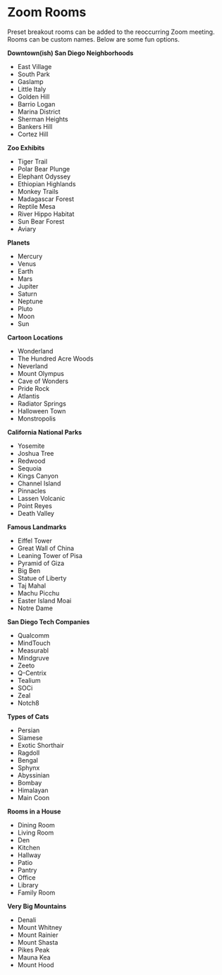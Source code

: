 # Zoom Rooms

Preset breakout rooms can be added to the reoccurring Zoom meeting. Rooms can be custom names. Below are some fun options.

**Downtown(ish) San Diego Neighborhoods**
- East Village
- South Park
- Gaslamp
- Little Italy
- Golden Hill
- Barrio Logan
- Marina District
- Sherman Heights
- Bankers Hill
- Cortez Hill

**Zoo Exhibits**
- Tiger Trail
- Polar Bear Plunge
- Elephant Odyssey
- Ethiopian Highlands
- Monkey Trails
- Madagascar Forest
- Reptile Mesa
- River Hippo Habitat
- Sun Bear Forest
- Aviary

**Planets**
- Mercury
- Venus
- Earth
- Mars
- Jupiter
- Saturn
- Neptune
- Pluto
- Moon
- Sun

**Cartoon Locations**
- Wonderland
- The Hundred Acre Woods
- Neverland
- Mount Olympus
- Cave of Wonders
- Pride Rock
- Atlantis
- Radiator Springs
- Halloween Town
- Monstropolis

**California National Parks**
- Yosemite
- Joshua Tree
- Redwood
- Sequoia
- Kings Canyon
- Channel Island
- Pinnacles
- Lassen Volcanic
- Point Reyes
- Death Valley

**Famous Landmarks**
- Eiffel Tower
- Great Wall of China
- Leaning Tower of Pisa
- Pyramid of Giza
- Big Ben
- Statue of Liberty
- Taj Mahal
- Machu Picchu
- Easter Island Moai
- Notre Dame

**San Diego Tech Companies**
- Qualcomm
- MindTouch
- Measurabl
- Mindgruve
- Zeeto
- Q-Centrix
- Tealium
- SOCi
- Zeal
- Notch8

**Types of Cats**
- Persian
- Siamese
- Exotic Shorthair
- Ragdoll
- Bengal
- Sphynx
- Abyssinian
- Bombay
- Himalayan
- Main Coon

**Rooms in a House**
- Dining Room
- Living Room
- Den
- Kitchen
- Hallway
- Patio
- Pantry
- Office
- Library
- Family Room

**Very Big Mountains**
- Denali
- Mount Whitney
- Mount Rainier
- Mount Shasta
- Pikes Peak
- Mauna Kea
- Mount Hood
